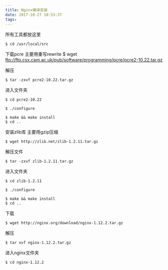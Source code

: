 ```yaml
---
title: Nginx编译安装
date: 2017-10-27 10:53:37
tags:
---
```


所有工具都放这里
```
$ cd /usr/local/src
```

下载pcre 主要用重写rewrite
$ wget ftp://ftp.csx.cam.ac.uk/pub/software/programming/pcre/pcre2-10.22.tar.gz

解压
```
$ tar -zxvf pcre2-10.22.tar.gz
```

进入文件夹
```
$ cd pcre2-10.22
```

```
$ ./configure
```

```
$ make && make install
$ cd ..
```

安装zlib库 主要用gzip压缩
```
$ wget http://zlib.net/zlib-1.2.11.tar.gz
```

解压文件
```
$ tar -zxvf zlib-1.2.11.tar.gz
```

进入文件夹
```
$ cd zlib-1.2.11
```

```
$ ./configure
```

```
$ make && make install
$ cd ..
```

下载
```
$ wget http://nginx.org/download/nginx-1.12.2.tar.gz
```

解压
```
$ tar xvf nginx-1.12.2.tar.gz
```

进入nginx文件夹
```
$ cd nginx-1.12.2
```
